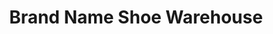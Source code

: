 ---
title: "Brand Name Shoe Warehouse"
url: /niagara-falls/brand-name-shoe-warehouse/
shop: Schuhe
---